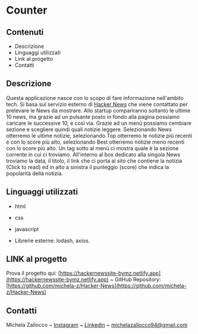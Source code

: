 # Counter

## Contenuti
* Descrizione
* Linguaggi utilizzati
* Link al progetto
* Contatti


## Descrizione
Questa applicazione nasce con lo scopo di fare informazione nell'ambito tech.
Si basa sul servizio esterno di [Hacker News](https://github.com/HackerNews/API) che viene contattato per prelevare le News da mostrare.
Allo startup compariranno soltanto le ultime 10 news, ma grazie ad un pulsante posto in fondo alla pagina possiamo caricare le successive 10, e così via.
Grazie ad un menù possiamo cembiare sezione e scegliere quindi quali notizie leggere.
Selezionando News otterremo le ultime notizie, selezionando Top otterremo le notizie più recenti e con lo score più alto, selezionando Best otterremo notizie meno recenti con lo score più alto.
Un tag sotto al menù ci mostra quale è la sezione corrente in cui ci troviamo.
All'interno al box dedicato alla singola News troviamo la data, il titolo, il link che ci porta al sito che contiene la notizia (Click to read) ed in alto a sinistra
il punteggio (score) che indica la popolarità della notizia.


## Linguaggi utilizzati
- html
- css
- javascript

- Librerie esterne: lodash, axios.


## LINK al progetto
 Prova il progetto qui: [https://hackernewssite-bymz.netlify.app](https://hackernewssite-bymz.netlify.app)
   ~   GitHub Repository: [https://github.com/michela-z/Hacker-News](https://github.com/michela-z/Hacker-News) 


## Contatti
Michela Zallocco ~ [Instagram](https://www.instagram.com/michelazallocco/) ~ [Linkedin](https://www.linkedin.com/in/michela-zallocco-a30b531a1/) ~ michelazallocco94@gmail.com
